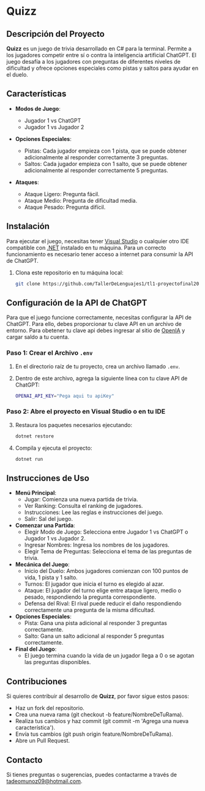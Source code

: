 # Quizz

## Descripción del Proyecto

**Quizz** es un juego de trivia desarrollado en C# para la terminal. Permite a los jugadores competir entre sí o contra la inteligencia artificial ChatGPT. El juego desafía a los jugadores con preguntas de diferentes niveles de dificultad y ofrece opciones especiales como pistas y saltos para ayudar en el duelo.

## Características

- **Modos de Juego**:

  - Jugador 1 vs ChatGPT
  - Jugador 1 vs Jugador 2

- **Opciones Especiales**:

  - Pistas: Cada jugador empieza con 1 pista, que se puede obtener adicionalmente al responder correctamente 3 preguntas.
  - Saltos: Cada jugador empieza con 1 salto, que se puede obtener adicionalmente al responder correctamente 5 preguntas.

- **Ataques**:
  - Ataque Ligero: Pregunta fácil.
  - Ataque Medio: Pregunta de dificultad media.
  - Ataque Pesado: Pregunta difícil.

## Instalación

Para ejecutar el juego, necesitas tener [Visual Studio](https://visualstudio.microsoft.com/) o cualquier otro IDE compatible con [.NET](https://dotnet.microsoft.com/es-es/) instalado en tu máquina. Para un correcto funcionamiento es necesario tener acceso a internet para consumir la API de ChatGPT.

1. Clona este repositorio en tu máquina local:

   ```bash
   git clone https://github.com/TallerDeLenguajes1/tl1-proyectofinal2024-teoMunoz99/tree/main
   ```

## Configuración de la API de ChatGPT

Para que el juego funcione correctamente, necesitas configurar la API de ChatGPT. Para ello, debes proporcionar tu clave API en un archivo de entorno.
Para obetener tu clave api debes ingresar al sitio de [OpenIA](https://openai.com/api/pricing/) y cargar saldo a tu cuenta.

### Paso 1: Crear el Archivo `.env`

1. En el directorio raíz de tu proyecto, crea un archivo llamado `.env`.

2. Dentro de este archivo, agrega la siguiente línea con tu clave API de ChatGPT:
   ```bash
   OPENAI_API_KEY="Pega aqui tu apiKey"
   ```

### Paso 2: Abre el proyecto en Visual Studio o en tu IDE

3. Restaura los paquetes necesarios ejecutando:
   ```bash
   dotnet restore
   ```
4. Compila y ejecuta el proyecto:
   ```bash
   dotnet run
   ```

## Instrucciones de Uso

- **Menú Principal**:
  - Jugar: Comienza una nueva partida de trivia.
  - Ver Ranking: Consulta el ranking de jugadores.
  - Instrucciones: Lee las reglas e instrucciones del juego.
  - Salir: Sal del juego.
- **Comenzar una Partida**:
  - Elegir Modo de Juego: Selecciona entre Jugador 1 vs ChatGPT o Jugador 1 vs Jugador 2.
  - Ingresar Nombres: Ingresa los nombres de los jugadores.
  - Elegir Tema de Preguntas: Selecciona el tema de las preguntas de trivia.
- **Mecánica del Juego**:
  - Inicio del Duelo: Ambos jugadores comienzan con 100 puntos de vida, 1 pista y 1 salto.
  - Turnos: El jugador que inicia el turno es elegido al azar.
  - Ataque: El jugador del turno elige entre ataque ligero, medio o pesado, respondiendo la pregunta correspondiente.
  - Defensa del Rival: El rival puede reducir el daño respondiendo correctamente una pregunta de la misma dificultad.
- **Opciones Especiales**:
  - Pista: Gana una pista adicional al responder 3 preguntas correctamente.
  - Salto: Gana un salto adicional al responder 5 preguntas correctamente.
- **Final del Juego**:
  - El juego termina cuando la vida de un jugador llega a 0 o se agotan las preguntas disponibles.

## Contribuciones
Si quieres contribuir al desarrollo de **Quizz**, por favor sigue estos pasos:

- Haz un fork del repositorio.
- Crea una nueva rama (git checkout -b feature/NombreDeTuRama).
- Realiza tus cambios y haz commit (git commit -m 'Agrega una nueva característica').
- Envía tus cambios (git push origin feature/NombreDeTuRama).
- Abre un Pull Request.

## Contacto
Si tienes preguntas o sugerencias, puedes contactarme a través de tadeomunoz09@hotmail.com.